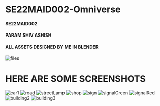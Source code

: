 # SE22MAID002-Omniverse
<h4>SE22MAID002</h4>
<h4>PARAM SHIV ASHISH</h4>
<h4>ALL ASSETS DESIGNED BY ME IN BLENDER</h4>

![files](https://github.com/ShivAshishCrimson/SE22MAID002-Omniverse/assets/112803720/19cfaef9-11ee-4339-85f6-483c1ba99815)

# HERE ARE SOME SCREENSHOTS

![car1](https://github.com/ShivAshishCrimson/SE22MAID002-Omniverse/assets/112803720/71780ef3-fb16-464a-9029-10133d586c3e)
![road](https://github.com/ShivAshishCrimson/SE22MAID002-Omniverse/assets/112803720/6be39e16-766c-48d9-8465-bba99686ef70)
![streetLamp](https://github.com/ShivAshishCrimson/SE22MAID002-Omniverse/assets/112803720/2467dfc7-a213-4c2f-910c-abadfbd73bc6)
![shop](https://github.com/ShivAshishCrimson/SE22MAID002-Omniverse/assets/112803720/f16b933b-bf40-4ffa-b3d5-460e0af7ef03)
![sign](https://github.com/ShivAshishCrimson/SE22MAID002-Omniverse/assets/112803720/d13fbb70-cf42-47ea-98d4-4de5c679c079)
![signalGreen](https://github.com/ShivAshishCrimson/SE22MAID002-Omniverse/assets/112803720/7c42380d-b96c-4c16-9cdb-56d27d00eba9)
![signalRed](https://github.com/ShivAshishCrimson/SE22MAID002-Omniverse/assets/112803720/14bdf9e3-f167-4923-898a-805978106930)
![building2](https://github.com/ShivAshishCrimson/SE22MAID002-Omniverse/assets/112803720/39f5c20a-53da-4290-a00c-b26f48fe1779)
![building3](https://github.com/ShivAshishCrimson/SE22MAID002-Omniverse/assets/112803720/f52e5ac7-83f8-41a2-8815-6dd8e5bbdf87)


